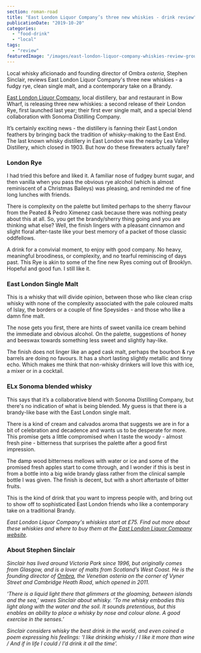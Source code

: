 ```yaml
---
section: roman-road
title: "East London Liquor Company’s three new whiskies - drink review"
publicationDate: "2019-10-20"
categories: 
  - "food-drink"
  - "local"
tags: 
  - "review"
featuredImage: "/images/east-london-liquor-company-whiskies-review-group.jpg"
---
```


Local whisky aficionado and founding director of Ombra _osteria_, Stephen Sinclair, reviews East London Liquor Company's three new whiskies - a fudgy rye, clean single malt, and a contemporary take on a Brandy.

[East London Liquor Company](https://romanroadlondon.com/alex-wolpert-east-london-liquor-company/), local distillery, bar and restaurant in Bow Wharf, is releasing three new whiskies: a second release of their London Rye, first launched last year; their first ever single malt, and a special blend collaboration with Sonoma Distilling Company. 

It’s certainly exciting news - the distillery is fanning their East London feathers by bringing back the tradition of whisky-making to the East End.  The last known whisky distillery in East London was the nearby Lea Valley Distillery, which closed in 1903. But how do these firewaters actually fare?

### **London Rye**

I had tried this before and liked it. A familiar nose of fudgey burnt sugar, and then vanilla when you pass the obvious rye alcohol (which is almost reminiscent of a Christmas Baileys) was pleasing, and reminded me of fine long lunches with friends.

There is complexity on the palette but limited perhaps to the sherry flavour from the Peated & Pedro Ximenez cask because there was nothing peaty about this at all. So, you get the brandy/sherry thing going and you are thinking what else? Well, the finish lingers with a pleasant cinnamon and slight floral after-taste like your best memory of a packet of those classic oddfellows.

A drink for a convivial moment, to enjoy with good company. No heavy, meaningful broodiness, or complexity, and no tearful reminiscing of days past. This Rye is akin to some of the fine new Ryes coming out of Brooklyn. Hopeful and good fun. I still like it.

### **East London Single Malt**

This is a whisky that will divide opinion, between those who like clean crisp whisky with none of the complexity associated with the pale coloured malts of Islay, the borders or a couple of fine Speysides - and those who like a damn fine malt. 

The nose gets you first, there are hints of sweet vanilla ice cream behind the immediate and obvious alcohol. On the palette, suggestions of honey and beeswax towards something less sweet and slightly hay-like.

The finish does not linger like an aged cask malt, perhaps the bourbon & rye barrels are doing no favours. It has a short lasting slightly metallic and tinny echo. Which makes me think that non-whisky drinkers will love this with ice, a mixer or in a cocktail.  

### **ELx Sonoma blended whisky**

This says that it’s a collaborative blend with Sonoma Distilling Company, but there's no indication of what is being blended. My guess is that there is a brandy-like base with the East London single malt.

There is a kind of cream and calvados aroma that suggests we are in for a bit of celebration and decadence and wants us to be desperate for more. This promise gets a little compromised when I taste the woody - almost fresh pine - bitterness that surprises the palette after a good first impression.

The damp wood bitterness mellows with water or ice and some of the promised fresh apples start to come through, and I wonder if this is best in from a bottle into a big wide brandy glass rather from the clinical sample bottle I was given. The finish is decent, but with a short aftertaste of bitter fruits.

This is the kind of drink that you want to impress people with, and bring out to show off to sophisticated East London friends who like a contemporary take on a traditional Brandy.

_East London Liquor Company's whiskies start at £75. Find out more about these whiskies and where to buy them at the_ [_East London Liquor Company website_](https://eastlondonliquorcompany.com/)_._

### About Stephen Sinclair

_Sinclair has lived around Victoria Park since 1996, but originally comes from Glasgow, and is a lover of malts from Scotland’s West Coast. He is the founding director of [Ombra](https://ombrabar.restaurant/), the Venetian osteria on the corner of Vyner Street and Cambridge Heath Road_, _which opened in 2011._

_‘There is a liquid light there that glimmers at the gloaming, between islands and the sea,’ waxes Sinclair about whisky. ‘To me whisky embodies this light along with the water and the soil. It sounds pretentious, but this enables an ability to place a whisky by nose and colour alone. A good exercise in the senses.’_

_Sinclair considers whisky the best drink in the world, and even coined a poem expressing his feelings: ‘I like drinking whisky / I like it more than wine / And if in life I could / I’d drink it all the time’._
